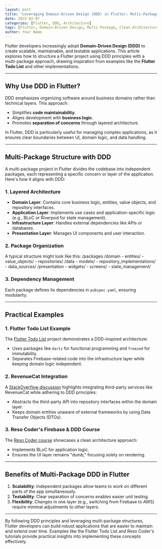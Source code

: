 ```yaml
---
layout: post
title: "Leveraging Domain-Driven Design (DDD) in Flutter: Multi-Package Structure and Examples"
date: 2025-02-07
categories: [Flutter, DDD, Architecture]
tags: [Flutter, Domain-Driven Design, Multi-Package, Clean Architecture]
author: Your Name
---
```


Flutter developers increasingly adopt **Domain-Driven Design (DDD)** to create scalable, maintainable, and testable applications. This article explores how to structure a Flutter project using DDD principles with a multi-package approach, drawing inspiration from examples like the **Flutter Todo List** and other implementations.

---

## Why Use DDD in Flutter?

DDD emphasizes organizing software around business domains rather than technical layers. This approach:
- Simplifies **code maintainability**.
- Aligns development with **business logic**.
- Promotes **separation of concerns** through layered architecture.

In Flutter, DDD is particularly useful for managing complex applications, as it ensures clear boundaries between UI, domain logic, and data handling.

---

## Multi-Package Structure with DDD

A multi-package project in Flutter divides the codebase into independent packages, each representing a specific concern or layer of the application. Here's how it aligns with DDD:

### 1. Layered Architecture
   - **Domain Layer**: Contains core business logic, entities, value objects, and repository interfaces.
   - **Application Layer**: Implements use cases and application-specific logic (e.g., BLoC or Riverpod for state management).
   - **Infrastructure Layer**: Handles external dependencies like APIs or databases.
   - **Presentation Layer**: Manages UI components and user interaction.

### 2. Package Organization
   A typical structure might look like this:
/packages /domain - entities/ - value_objects/ - repositories/ /data - models/ - repository_implementations/ - data_sources/ /presentation - widgets/ - screens/ - state_management/

### 3. Dependency Management
Each package defines its dependencies in `pubspec.yaml`, ensuring modularity.

---

## Practical Examples

### 1. Flutter Todo List Example
The [Flutter Todo List](https://github.com/santimattius/flutter_todo_list) project demonstrates a DDD-inspired architecture:
- Uses packages like `dartz` for functional programming and `freezed` for immutability.
- Separates Firebase-related code into the infrastructure layer while keeping domain logic independent.

### 2. RevenueCat Integration
A [StackOverflow discussion](https://stackoverflow.com/questions/62467284/implementing-a-package-using-ddd) highlights integrating third-party services like RevenueCat while adhering to DDD principles:
- Abstracts the third-party API into repository interfaces within the domain layer.
- Keeps domain entities unaware of external frameworks by using Data Transfer Objects (DTOs).

### 3. Reso Coder's Firebase & DDD Course
The [Reso Coder course](https://resocoder.com/2020/03/09/flutter-firebase-ddd-course-1-domain-driven-design-principles/) showcases a clean architecture approach:
- Implements BLoC for application logic.
- Ensures the UI layer remains "dumb," focusing solely on rendering.

---

## Benefits of Multi-Package DDD in Flutter

1. **Scalability**: Independent packages allow teams to work on different parts of the app simultaneously.
2. **Testability**: Clear separation of concerns enables easier unit testing.
3. **Flexibility**: Changes in one layer (e.g., switching from Firebase to AWS) require minimal adjustments to other layers.

---

By following DDD principles and leveraging multi-package structures, Flutter developers can build robust applications that are easier to maintain and extend over time. Examples like the Flutter Todo List and Reso Coder's tutorials provide practical insights into implementing these concepts effectively.
